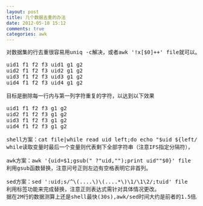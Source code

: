 ```yaml
---
layout: post
title: 几个数据去重的办法
date: 2012-05-18 15:12
comments: true
categories: awk
---
```

<pre>
对数据集的行去重很容易用uniq -c解决，或者awk '!x[$0]++' file就可以。但在从不同数据源取出特征并试图合并数据集时，经常会发现某个列重复了好几次，指定列来删除很不优雅，这时可以用下面几种办法。比如合并后的数据集形式是uid+特征+uid+特征+…文件名是file，文件内容如下

uid1 f1 f2 f3 uid1 g1 g2
uid2 f1 f2 f3 uid2 g1 g2
uid3 f1 f2 f3 uid3 g1 g2
uid4 f1 f2 f3 uid4 g1 g2

目标是删除每一行内与第一列字符重复的字符，以达到以下效果

uid1 f1 f2 f3 g1 g2
uid2 f1 f2 f3 g1 g2
uid3 f1 f2 f3 g1 g2
uid4 f1 f2 f3 g1 g2

shell方案：cat file|while read uid left;do echo "$uid ${left// $uid}";done 
while读取变量时最后一个变量则代表剩下全部字符串（注意IFS指定分隔符）， $uid是第一个字符串，$left则是剩下所有。然后再对 $left中的含有 $uid 的进行全部替换为空。

awk方案：awk '{uid=$1;gsub(" ?"uid,"");print uid""$0}' file
利用gsub函数替换，注意问号正则左边有空格表明它非首列。

sed方案：sed ':uid;s/^\(....\)\(....*\)\1/\1\2/;tuid' file 
利用标签功能来完成替换，注意正则表达式需针对具体情况更改。
据在2M行的数据测算上还是shell最快(30s),awk/sed时间大约是前者的1.5倍。</pre>

